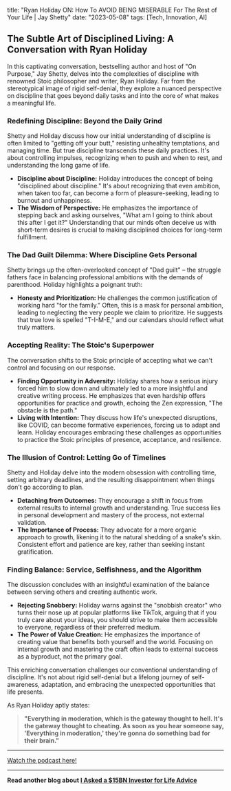 

title: "Ryan Holiday ON: How To AVOID BEING MISERABLE For The Rest of Your Life | Jay Shetty"
date: "2023-05-08"
tags: [Tech, Innovation, AI]


## The Subtle Art of Disciplined Living: A Conversation with Ryan Holiday

In this captivating conversation, bestselling author and host of "On Purpose," Jay Shetty, delves into the complexities of discipline with renowned Stoic philosopher and writer, Ryan Holiday. Far from the stereotypical image of rigid self-denial, they explore a nuanced perspective on discipline that goes beyond daily tasks and into the core of what makes a meaningful life.

### Redefining Discipline: Beyond the Daily Grind

Shetty and Holiday discuss how our initial understanding of discipline is often limited to "getting off your butt," resisting unhealthy temptations, and managing time. But true discipline transcends these daily practices. It's about controlling impulses, recognizing when to push and when to rest, and understanding the long game of life. 

* **Discipline about Discipline:** Holiday introduces the concept of being "disciplined about discipline." It's about recognizing that even ambition, when taken too far, can become a form of pleasure-seeking, leading to burnout and unhappiness.
* **The Wisdom of Perspective:** He emphasizes the importance of stepping back and asking ourselves, "What am I going to think about this after I get it?" Understanding that our minds often deceive us with short-term desires is crucial to making disciplined choices for long-term fulfillment.

### The Dad Guilt Dilemma: Where Discipline Gets Personal

Shetty brings up the often-overlooked concept of "Dad guilt" – the struggle fathers face in balancing professional ambitions with the demands of parenthood. Holiday highlights a poignant truth: 

* **Honesty and Prioritization:** He challenges the common justification of working hard "for the family." Often, this is a mask for personal ambition, leading to neglecting the very people we claim to prioritize. He suggests that true love is spelled "T-I-M-E," and our calendars should reflect what truly matters.

### Accepting Reality: The Stoic's Superpower

The conversation shifts to the Stoic principle of accepting what we can't control and focusing on our response. 

* **Finding Opportunity in Adversity:**  Holiday shares how a serious injury forced him to slow down and ultimately led to a more insightful and creative writing process. He emphasizes that even hardship offers opportunities for practice and growth, echoing the Zen expression, "The obstacle is the path."
* **Living with Intention:** They discuss how life's unexpected disruptions, like COVID, can become formative experiences, forcing us to adapt and learn. Holiday encourages embracing these challenges as opportunities to practice the Stoic principles of presence, acceptance, and resilience.

### The Illusion of Control: Letting Go of Timelines

Shetty and Holiday delve into the modern obsession with controlling time, setting arbitrary deadlines, and the resulting disappointment when things don't go according to plan. 

* **Detaching from Outcomes:** They encourage a shift in focus from external results to internal growth and understanding. True success lies in personal development and mastery of the process, not external validation. 
* **The Importance of Process:** They advocate for a more organic approach to growth, likening it to the natural shedding of a snake's skin. Consistent effort and patience are key, rather than seeking instant gratification.

###  Finding Balance: Service, Selfishness, and the Algorithm

 The discussion concludes with an insightful examination of the balance between serving others and creating authentic work.

* **Rejecting Snobbery:** Holiday warns against the "snobbish creator" who turns their nose up at popular platforms like TikTok, arguing that if you truly care about your ideas, you should strive to make them accessible to everyone, regardless of their preferred medium.
* **The Power of Value Creation:** He emphasizes the importance of creating value that benefits both yourself and the world. Focusing on internal growth and mastering the craft often leads to external success as a byproduct, not the primary goal.

This enriching conversation challenges our conventional understanding of discipline. It's not about rigid self-denial but a lifelong journey of self-awareness, adaptation, and embracing the unexpected opportunities that life presents. 

As Ryan Holiday aptly states: 

> **"Everything in moderation, which is the gateway thought to hell. It's the gateway thought to cheating. As soon as you hear someone say, 'Everything in moderation,' they're gonna do something bad for their brain."**

---

<a href="https://youtube.com/watch?v=CWvOKHNeLMI" target="_blank">Watch the podcast here!</a>


---

**Read another blog about [I Asked a $15BN Investor for Life Advice](./20231009-grahamweaver-jayhoovy)**

